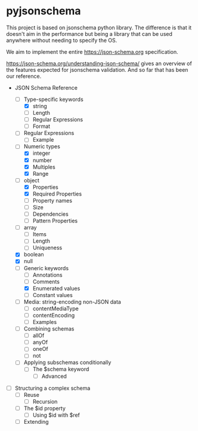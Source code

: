 # pyjsonschema
This project is based on jsonschema python library. The difference is that it doesn't aim in the performance but being a library that can be used anywhere without needing to specify the OS.

We aim to implement the entire https://json-schema.org specification. 

https://json-schema.org/understanding-json-schema/ gives an overview of the features expected for jsonschema validation.
And so far that has been our reference.

* JSON Schema Reference

  *  [ ]  Type-specific keywords
        *  [x]  string
        *  [ ]  Length
        *  [ ]  Regular Expressions
        *  [ ]  Format
  *  [ ]  Regular Expressions
        *  [ ]  Example
  *  [ ]  Numeric types
        *  [x]  integer
        *  [x]  number
        *  [x]  Multiples
        *  [x]  Range
  *  [ ]  object
        *  [x]  Properties
        *  [x]  Required Properties
        *  [ ]  Property names
        *  [ ]  Size
        *  [ ]  Dependencies
        *  [ ]  Pattern Properties
  *  [ ]  array
        *  [ ]  Items
        *  [ ]  Length
        *  [ ]  Uniqueness
  *  [x]  boolean
  *  [x]  null
  *  [ ]  Generic keywords
        *  [ ]  Annotations
        *  [ ]  Comments
        *  [x]  Enumerated values
        *  [ ]  Constant values
  *  [ ]  Media: string-encoding non-JSON data
        *  [ ]  contentMediaType
        *  [ ]  contentEncoding
        *  [ ]  Examples
  *  [ ]  Combining schemas
        *  [ ]  allOf
        *  [ ]  anyOf
        *  [ ]  oneOf
        *  [ ]  not
  *  [ ]  Applying subschemas conditionally
     *  [ ]  The $schema keyword
        *  [ ]  Advanced
*  [ ]  Structuring a complex schema
     *  [ ]  Reuse
        *  [ ]  Recursion
     *  [ ]  The $id property
        *  [ ]  Using $id with $ref
     *  [ ]  Extending